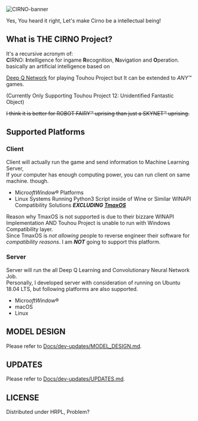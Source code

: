 ![CIRNO-banner](https://user-images.githubusercontent.com/27724108/73479506-7c44bd80-43db-11ea-8854-567592cd5bd8.png)  

Yes, You heard it right, Let's make Cirno be a intellectual being!

## What is THE CIRNO Project?

It's a recursive acronym of:  
**C**IRNO: **I**ntelligence for ingame **R**ecognition, **N**avigation and **O**peration.  
basically an artificial intelligence based on   

[Deep Q Network](https://arxiv.org/abs/1312.5602) for playing Touhou Project but It can be extended to _ANY™_ games.  

(Currently Only Supporting Touhou Project 12: Unidentified Fantastic Object)

~~I think it is better for ROBOT FAIRY™ uprising than just a SKYNET™ uprising.~~  

## Supported Platforms

### Client
Client will actually run the game and send information to Machine Learning Server,  
If your computer has enough computing power, you can run client on same machine. though.  

- Micro$oft Window$® Platforms
- Linux Systems Running Python3 Script inside of Wine or Similar WINAPI Compatibility Solutions ***EXCLUDING [TmaxOS](https://tmaxos.com)***

Reason why TmaxOS is not supported is due to their bizzare WINAPI Implementation AND Touhou Project is unable to run with Windows Compatibility layer.  
Since TmaxOS is *not allowing* people to reverse engineer their software for *compatibility reasons*. I am ***NOT*** going to support this platform.  

### Server
Server will run the all Deep Q Learning and Convolutionary Neural Network Job.  
Personally, I developed server with consideration of running on Ubuntu 18.04 LTS, but following platforms are also supported.  

- Micro$oft Window$®
- macOS
- Linux


## MODEL DESIGN

Please refer to [Docs/dev-updates/MODEL_DESIGN.md](Docs/dev-updates/MODEL_DESIGN.md).

## UPDATES

Please refer to [Docs/dev-updates/UPDATES.md](Docs/dev-updates/UPDATES.md).

## LICENSE

Distributed under HRPL, Problem?
